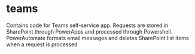 # teams
Contains code for Teams self-service app. Requests are stored in SharePoint through PowerApps and processed through Powershell. PowerAutomate formats email messages and deletes SharePoint list items when a request is processed
